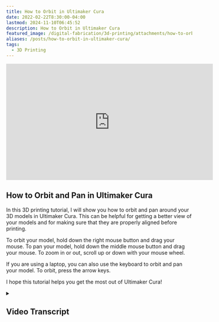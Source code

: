```yaml
---
title: How to Orbit in Ultimaker Cura
date: 2022-02-22T8:30:00-04:00
lastmod: 2024-11-10T06:45:52
description: How to Orbit in Ultimaker Cura
featured_image: /digital-fabrication/3d-printing/attachments/how-to-orbit-in-ultimaker-cura.jpg
aliases: /posts/how-to-orbit-in-ultimaker-cura/
tags:
  - 3D Printing
---
```


<div class="iframe-16-9-container">
<iframe class="youTubeIframe" width="560" height="315" src="https://www.youtube.com/embed/LCW-KWKs2Gs?rel=0" title="YouTube video player" frameborder="0" allow="accelerometer; autoplay; clipboard-write; encrypted-media; gyroscope; picture-in-picture; web-share" allowfullscreen></iframe>
</div>

## How to Orbit and Pan in Ultimaker Cura

In this 3D printing tutorial, I will show you how to orbit and pan around your 3D models in Ultimaker Cura. This can be helpful for getting a better view of your models and for making sure that they are properly aligned before printing.

To orbit your model, hold down the right mouse button and drag your mouse. To pan your model, hold down the middle mouse button and drag your mouse. To zoom in or out, scroll up or down with your mouse wheel.

If you are using a laptop, you can also use the keyboard to orbit and pan your model. To orbit, press the arrow keys.

I hope this tutorial helps you get the most out of Ultimaker Cura!

<details>
<summary>

## Video Transcript

</summary>

In this 3D printing tutorial i'm going to show you just the basics of how to orbit and pan around Ultimaker Cura software. When you're coming from other 3D modeling software packages sometimes it can be confusing because all you want to do is orbit and you may be used to middle mouse button or holding shift and middle mouse button if you use Fusion 360 and then you get into Ultimaker Cura and it's like how do I orbit? When you want to zoom in and out it is still the middle mouse button on the scroll wheel, just scroll in and out.

Even panning is still the same. I can press and hold middle mouse button and then I want to orbit and I try holding middle mouse button, I try holding left mouse button and nothing works. I even try some modifier keys holding control or shift and the answer is if you want to orbit in Cura it's right mouse button. So right mouse button is to orbit in Cura and that way you can see where different parts are. This can be frustrating if you're coming from a different 3D modeling software package and you don't have that muscle memory on your mouse. So right mouse button to orbit in Cura middle mouse button to pan and then to select things is left mouse button. To zoom in and out is the scroll wheel.

Hopefully this helps you move around and see your 3D prints in Ultimaker Cura software and able to orbit around. If you're on a laptop you need to press and hold your modifier key for right mouse click or use two fingers and press to orbit. Happy 3D printing.

</details>
